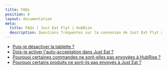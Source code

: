 ```yaml
---
title: FAQs
position: 8
layout: documentation
meta:
  title: FAQs | Just Eat Flyt | HubRise
  description: Questions fréquentes sur la connexion de Just Eat Flyt à HubRise afin que votre logiciel de caisse fonctionne avec d'autres applications comme un tout cohérent.
---
```


- [Puis-je désactiver la tablette&nbsp;?](/apps/just-eat-flyt/faqs/desactiver-tablette/)
- [Dois-je activer l'auto-acceptation dans Just Eat&nbsp;?](/apps/just-eat-flyt/faqs/auto-acceptation/)
- [Pourquoi certaines commandes ne sont-elles pas envoyées à HubRise&nbsp;?](/apps/just-eat-flyt/faqs/commandes-non-envoyees/)
- [Pourquoi certains produits ne sont-ils pas envoyés à Just Eat&nbsp;?](/apps/just-eat-flyt/faqs/produits-non-envoyes/)
